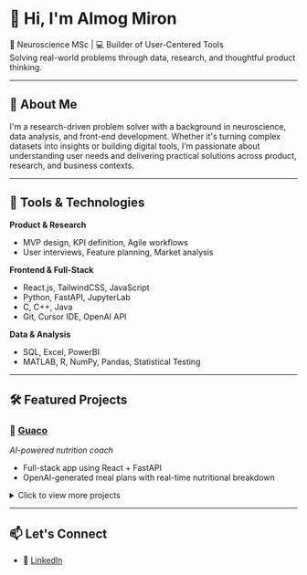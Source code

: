 # 👋 Hi, I'm Almog Miron

🧠 Neuroscience MSc | 💻 Builder of User-Centered Tools  
Solving real-world problems through data, research, and thoughtful product thinking.

---

## 🚀 About Me

I'm a research-driven problem solver with a background in neuroscience, data analysis, and front-end development. 
Whether it's turning complex datasets into insights or building digital tools,
I’m passionate about understanding user needs and delivering practical solutions across product, research, and business contexts.

---

## 🔧 Tools & Technologies

**Product & Research**  
- MVP design, KPI definition, Agile workflows  
- User interviews, Feature planning, Market analysis

**Frontend & Full-Stack**  
- React.js, TailwindCSS, JavaScript  
- Python, FastAPI, JupyterLab
- C, C++, Java
- Git, Cursor IDE, OpenAI API  

**Data & Analysis**  
- SQL, Excel, PowerBI
- MATLAB, R, NumPy, Pandas, Statistical Testing

---

## 🛠 Featured Projects

### 🥗 [Guaco](https://github.com/ellie-yehuda/guaco)  
*AI-powered nutrition coach*  
- Full-stack app using React + FastAPI  
- OpenAI-generated meal plans with real-time nutritional breakdown  

<details>
  <summary>Click to view more projects</summary>

### 📊 Neuroscience Research Toolkit  & ML projects
MATLAB-based signal processing scripts for analyzing multi-electrode neural recordings.

### 📋 Psychometric Survey MVP  
A web-based cognitive research tool, built for data collection and participant tracking.

</details>

---

## 📫 Let's Connect

- 💼 [
LinkedIn](https://www.linkedin.com/in/almog-miron-7b3337281/)
